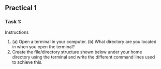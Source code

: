 ## Practical 1

### Task 1:

Instructions
1.  (a) Open a terminal in your computer. (b) What directory are you located in when you open the terminal?
2.  Create the file/directory structure shown below under your home directory using the terminal and write the different command lines used to achieve this. 



